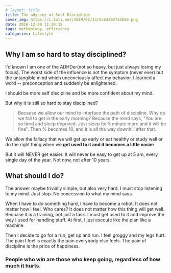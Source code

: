 ```yaml
---
# layout: title
title: The odyssey of Self-Discipline
cover_img: https://i.loli.net/2019/02/13/5c643027a5b02.png
date: 2016-12-30 11:10:15
tags: methdology, efficiency
categories: Lifestyle
---
```

## Why I am so hard to stay disciplined?

I'd known I am one of the ADHDer(not so heavy, but just always losing my focus). The worst side of the influence is not the symptom (never ever) but the untangible mind which unconciously affect my behavior. I learned a word -- preconception and suddenly be enlightened.

I should be more self discipline and be more confident about my mind. 

But why it is still so hard to stay disciplined?

> Because we allow our mind to interface the path of discipline. Why do we fail to get in the early morning? Because the mind says, "You are so tired and sleep deprived. Just sleep for 5 minute more and it will be fine". Then % becomes 10, and it is all the way downhill after that.

We allow the fallacy that we will get up early or eat healthy or study well or do the right thing when we **get used to it and it becomes a little easier**. 

But it will NEVER get easier. It will never be easy to get up at 5 am, every single day of the year. Not now, not after 10 years. 

## What should I do?
The answer maybe trivially simple, but also very hard. I must stop listening to my mind. Just stop. No concession to what my mind says.

When I have to do something hard, I have to become a robot. It does not matter how I feel. Who cares? It does not matter how this thing will get well. Becuase it is a training, not just a task. I must get used to it and improve the way I used for handling stuff. At first, I just execute like the plan like a machine. 

Then I decide to go for a run, get up and run. I feel groggy and my legs hurt. The pain I feel is exactly the pain everybody else feels. The pain of discipline is the price of happiness. 


### People who win are those who keep going, regardless of how much it hurts.

